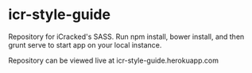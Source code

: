 # icr-style-guide
Repository for iCracked's SASS. Run npm install, bower install, and then grunt serve to start app on your local instance.

Repository can be viewed live at icr-style-guide.herokuapp.com
